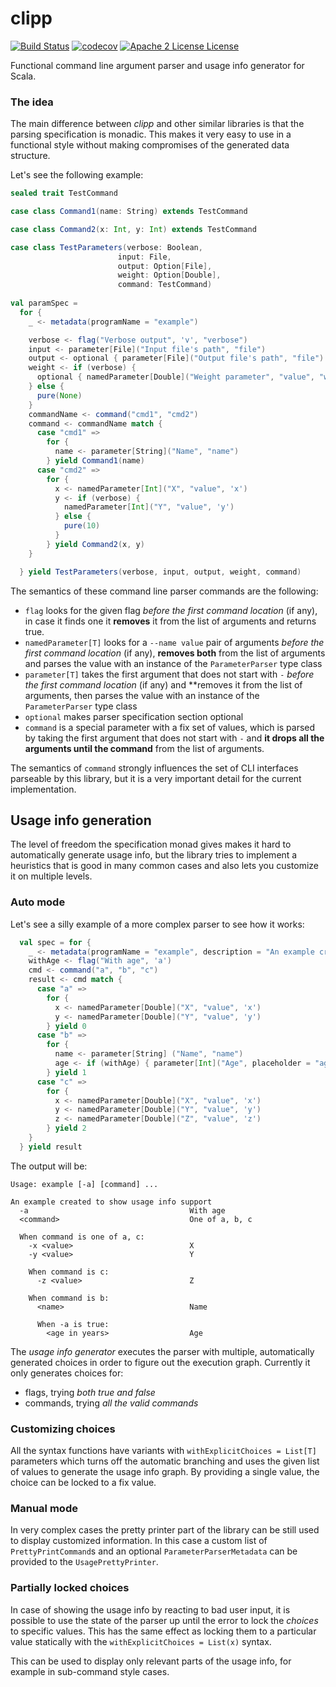 # clipp
[![Build Status](https://travis-ci.org/vigoo/clipp.svg?branch=master)](https://travis-ci.org/vigoo/clipp)
[![codecov](https://codecov.io/gh/vigoo/clipp/branch/master/graph/badge.svg)](https://codecov.io/gh/vigoo/clipp)
[![Apache 2 License License](http://img.shields.io/badge/license-APACHE2-blue.svg)](http://www.apache.org/licenses/LICENSE-2.0)

Functional command line argument parser and usage info generator for Scala.

### The idea
The main difference between *clipp* and other similar libraries is that the parsing specification is monadic. 
This makes it very easy to use in a functional style without making compromises of the generated data structure.

Let's see the following example:

```scala
sealed trait TestCommand

case class Command1(name: String) extends TestCommand

case class Command2(x: Int, y: Int) extends TestCommand

case class TestParameters(verbose: Boolean,
                        input: File,
                        output: Option[File],
                        weight: Option[Double],
                        command: TestCommand)
                        
val paramSpec =
  for {
    _ <- metadata(programName = "example")

    verbose <- flag("Verbose output", 'v', "verbose")
    input <- parameter[File]("Input file's path", "file")
    output <- optional { parameter[File]("Output file's path", "file") }
    weight <- if (verbose) {
      optional { namedParameter[Double]("Weight parameter", "value", "weight") }
    } else {
      pure(None)
    }
    commandName <- command("cmd1", "cmd2")
    command <- commandName match {
      case "cmd1" =>
        for {
          name <- parameter[String]("Name", "name")
        } yield Command1(name)
      case "cmd2" =>
        for {
          x <- namedParameter[Int]("X", "value", 'x')
          y <- if (verbose) {
            namedParameter[Int]("Y", "value", 'y')
          } else {
            pure(10)
          }
        } yield Command2(x, y)
    }

  } yield TestParameters(verbose, input, output, weight, command)
```

The semantics of these command line parser commands are the following:
- `flag` looks for the given flag *before the first command location* (if any), in case it finds one it **removes** it from the list of arguments and returns true.
- `namedParameter[T]` looks for a `--name value` pair of arguments *before the first command location* (if any), **removes both** from the list of arguments and parses the value with an instance of the `ParameterParser` type class
- `parameter[T]` takes the first argument that does not start with `-` *before the first command location* (if any) and **removes it from the list of arguments, then parses the value with an instance of the `ParameterParser` type class
- `optional` makes parser specification section optional
- `command` is a special parameter with a fix set of values, which is parsed by taking the first argument that does not start with `-` and **it drops all the arguments until the command** from the list of arguments.

The semantics of `command` strongly influences the set of CLI interfaces parseable by this library, but it is
a very important detail for the current implementation.    

## Usage info generation
The level of freedom the specification monad gives makes it hard to automatically generate usage info, 
but the library tries to implement a heuristics that is good in many common cases and also lets you 
customize it on multiple levels.


### Auto mode

Let's see a silly example of a more complex parser to see how it works:
```scala
  val spec = for {
    _ <- metadata(programName = "example", description = "An example created to show usage info support")
    withAge <- flag("With age", 'a')
    cmd <- command("a", "b", "c")
    result <- cmd match {
      case "a" =>
        for {
          x <- namedParameter[Double]("X", "value", 'x')
          y <- namedParameter[Double]("Y", "value", 'y')
        } yield 0
      case "b" =>
        for {
          name <- parameter[String] ("Name", "name")
          age <- if (withAge) { parameter[Int]("Age", placeholder = "age in years") } else { pure(0) }
        } yield 1
      case "c" =>
        for {
          x <- namedParameter[Double]("X", "value", 'x')
          y <- namedParameter[Double]("Y", "value", 'y')
          z <- namedParameter[Double]("Z", "value", 'z')
        } yield 2
    }
  } yield result
```

The output will be:
```plain
Usage: example [-a] [command] ...

An example created to show usage info support
  -a                                    With age
  <command>                             One of a, b, c

  When command is one of a, c:
    -x <value>                          X
    -y <value>                          Y

    When command is c:
      -z <value>                        Z

    When command is b:
      <name>                            Name

      When -a is true:
        <age in years>                  Age
```

The *usage info generator* executes the parser with multiple, automatically generated choices
in order to figure out the execution graph. Currently it only generates choices for:

- flags, trying *both true and false*
- commands, trying *all the valid commands*

### Customizing choices

All the syntax functions have variants with `withExplicitChoices = List[T]` parameters which turns
off the automatic branching and uses the given list of values to generate the usage info graph. By
providing a single value, the choice can be locked to a fix value.

### Manual mode

In very complex cases the pretty printer part of the library can be still used to display
customized information. In this case a custom list of `PrettyPrintCommand`s and an optional
`ParameterParserMetadata` can be provided to the `UsagePrettyPrinter`.

### Partially locked choices
In case of showing the usage info by reacting to bad user input, it is possible to use the state of the
parser up until the error to lock the *choices* to specific values. This has the same effect as
locking them to a particular value statically with the `withExplicitChoices = List(x)` syntax.

This can be used to display only relevant parts of the usage info, for example in sub-command
style cases.
